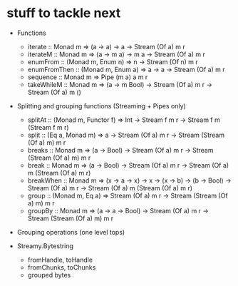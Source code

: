 # stuff to tackle next

- Functions
    - iterate :: Monad m => (a -> a) -> a -> Stream (Of a) m r 
    - iterateM :: Monad m => (a -> m a) -> m a -> Stream (Of a) m r
    - enumFrom :: (Monad m, Enum n) => n -> Stream (Of n) m r
    - enumFromThen :: (Monad m, Enum a) => a -> a -> Stream (Of a) m r
    - sequence :: Monad m => Pipe (m a) a m r
    - takeWhileM :: Monad m => (a -> m Bool) -> Stream (Of a) m r -> Stream (Of a) m ()

- Splitting and grouping functions (Streaming + Pipes only)
    - splitAt :: (Monad m, Functor f) => Int -> Stream f m r -> Stream f m (Stream f m r)
    - split :: (Eq a, Monad m) => a -> Stream (Of a) m r -> Stream (Stream (Of a) m) m r
    - breaks :: Monad m => (a -> Bool) -> Stream (Of a) m r -> Stream (Stream (Of a) m) m r
    - break :: Monad m => (a -> Bool) -> Stream (Of a) m r -> Stream (Of a) m (Stream (Of a) m r)
    - breakWhen :: Monad m => (x -> a -> x) -> x -> (x -> b) -> (b -> Bool) -> Stream (Of a) m r -> Stream (Of a) m (Stream (Of a) m r)
    - group :: (Monad m, Eq a) => Stream (Of a) m r -> Stream (Stream (Of a) m) m r
    - groupBy :: Monad m => (a -> a -> Bool) -> Stream (Of a) m r -> Stream (Stream (Of a) m) m r

- Grouping operations (one level tops)

- Streamy.Bytestring
    - fromHandle, toHandle
    - fromChunks, toChunks
    - grouped bytes
    
